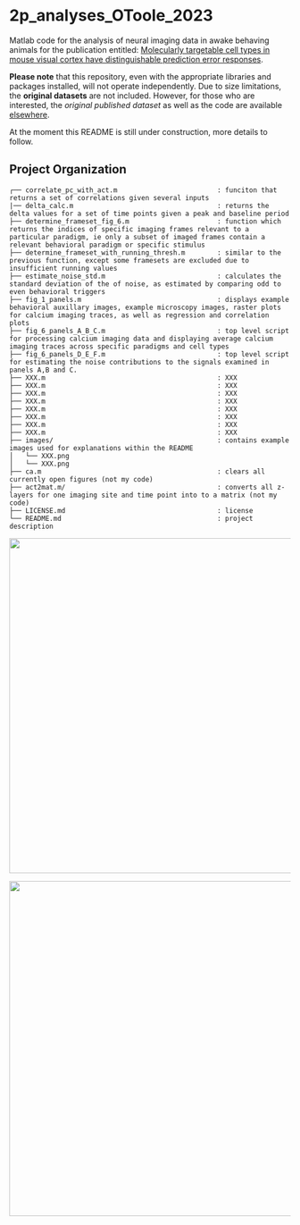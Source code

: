 # 2p_analyses_OToole_2023

Matlab code for the analysis of neural imaging data in awake behaving animals for the publication entitled: [Molecularly targetable cell types in mouse visual cortex have distinguishable prediction error responses](https://www.cell.com/neuron/pdf/S0896-6273(23)00626-8.pdf).

**Please note** that this repository, even with the appropriate libraries and packages installed, will not operate independently. Due to size limitations, the **original datasets** are not included. However, for those who are interested, the *original published dataset* as well as the code are available [elsewhere](https://doi.org/10.5281/zenodo.8229544).

At the moment this README is still under construction, more details to follow.


## Project Organization
```
┌── correlate_pc_with_act.m                         : funciton that returns a set of correlations given several inputs
|── delta_calc.m                                    : returns the delta values for a set of time points given a peak and baseline period
├── determine_frameset_fig_6.m                      : function which returns the indices of specific imaging frames relevant to a particular paradigm, ie only a subset of imaged frames contain a relevant behavioral paradigm or specific stimulus
├── determine_frameset_with_running_thresh.m        : similar to the previous function, except some framesets are excluded due to insufficient running values
├── estimate_noise_std.m                            : calculates the standard deviation of the of noise, as estimated by comparing odd to even behavioral triggers
├── fig_1_panels.m                                  : displays example behavioral auxillary images, example microscopy images, raster plots for calcium imaging traces, as well as regression and correlation plots
├── fig_6_panels_A_B_C.m                            : top level script for processing calcium imaging data and displaying average calcium imaging traces across specific paradigms and cell types
├── fig_6_panels_D_E_F.m                            : top level script for estimating the noise contributions to the signals examined in panels A,B and C.
├── XXX.m                                           : XXX
├── XXX.m                                           : XXX
├── XXX.m                                           : XXX
├── XXX.m                                           : XXX
├── XXX.m                                           : XXX
├── XXX.m                                           : XXX
├── XXX.m                                           : XXX
├── XXX.m                                           : XXX
├── images/                                         : contains example images used for explanations within the README
│   └── XXX.png
│   └── XXX.png
├── ca.m                                            : clears all currently open figures (not my code)
├── act2mat.m/                                      : converts all z-layers for one imaging site and time point into to a matrix (not my code)
├── LICENSE.md                                      : license
└── README.md                                       : project description

```

<p align="center">
            <img src="https://github.com/sean-otoole/2p_neural_activity_otoole_2023/blob/main/images/figure_1.png" height= "600" align = "middle">
</p>

<p align="center">
            <img src="https://github.com/sean-otoole/2p_neural_activity_otoole_2023/blob/main/images/figure_2.png" height= "600" align = "middle">
</p>

